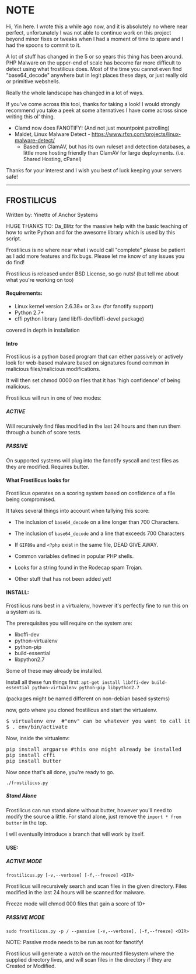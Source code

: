 # NOTE
Hi, Yin here. I wrote this a while ago now, and it is absolutely no where near perfect, unfortunately I was not able to continue work on this project beyond minor fixes or tweaks when I had a moment of time to spare and I had the spoons to commit to it.

A lot of stuff has changed in the 5 or so years this thing has been around. PHP Malware on the upper-end of scale has become far more difficult to detect using what frostilicus does. Most of the time you cannot even find "base64_decode" anywhere but in legit places these days, or just really old or primitive webshells.

Really the whole landscape has changed in a lot of ways.

If you've come across this tool, thanks for taking a look! I would strongly recommend you take a peek at some alternatives I have come across since writing this ol' thing.

  - Clamd now does FANOTIFY! (And not just mountpoint patrolling)
  - Maldet, Linux Malware Detect - https://www.rfxn.com/projects/linux-malware-detect/
    - Based on ClamAV, but has its own ruleset and detection databases, a little more hosting friendly than ClamAV for large deployments. (i.e. Shared Hosting, cPanel)

Thanks for your interest and I wish you best of luck keeping your servers safe!

---------------------------------------

FROSTILICUS
---------------------------------------

Written by: Yinette of Anchor Systems

HUGE THANKS TO: Da_Blitz for the massive help with the basic teaching of how to write Python and for the awesome
library which is used by this script.

Frostilicus is no where near what i would call "complete" please be patient as I add more features and fix bugs.
Please let me know of any issues you do find!

Frostilicus is released under BSD License, so go nuts! (but tell me about what you're working on too)

#### Requirements:

 - Linux kernel version 2.6.38+ or 3.x+ (for fanotify support)
 - Python 2.7+
 - cffi python library (and libffi-dev/libffi-devel package)

covered in depth in installation

#### Intro

Frostilicus is a python based program that can either passively or actively look for
web-based malware based on signatures found common in malicious files/malicious modifications.

It will then set chmod 0000 on files that it has 'high confidence' of being malicious.


Frostilicus will run in one of two modes:

##### ACTIVE

Will recursively find files modified in the last 24 hours and then run them through a bunch of score tests.

##### PASSIVE

On supported systems will plug into the fanotify syscall and test files as they are modified. Requires butter.

#### What Frostilicus looks for

Frostilicus operates on a scoring system based on confidence of a file being compromised.

It takes several things into account when tallying this score:

 - The inclusion of `base64_decode` on a line longer than 700 Characters.

 - The inclusion of `base64_decode` and a line that exceeds 700 Characters

 - If `GIF89a` and `<?php` exist in the same file, DEAD GIVE AWAY.

 - Common variables defined in popular PHP shells.

 - Looks for a string found in the Rodecap spam Trojan.

 - Other stuff that has not been added yet!

#### INSTALL:

Frostilicus runs best in a virtualenv, however it's perfectly fine to run this on a system as is.

The prerequisites you will require on the system are:

 - libcffi-dev
 - python-virtualenv
 - python-pip
 - build-essential
 - libpython2.7

Some of these may already be installed.

Install all these fun things first:
`apt-get install libffi-dev build-essential python-virtualenv python-pip libpython2.7`


(packages might be named different on non-debian based systems)


now, goto where you cloned frostilicus and start the virtualenv.

<pre>
$ virtualenv env  #"env" can be whatever you want to call it.
$ . env/bin/activate
</pre>
Now, inside the virtualenv:
<pre>
pip install argparse #this one might already be installed
pip install cffi
pip install butter
</pre>

Now once that's all done, you're ready to go.

`./frostilicus.py`

##### Stand Alone

Frostilicus can run stand alone without butter, however you'll need to modify the source a little.
For stand alone, just remove the `import * from butter` in the top.

I will eventually introduce a branch that will work by itself.

#### USE:

##### ACTIVE MODE

`frostilicus.py [-v,--verbose] [-f,--freeze] <DIR>`

Frostilicus will recursively search and scan files in the given directory.
Files modified in the last 24 hours will be scanned for malware.

Freeze mode will chmod 000 files that gain a score of 10+

##### PASSIVE MODE

`sudo frostilicus.py -p / --passive [-v,--verbose], [-f,--freeze] <DIR>`

NOTE: Passive mode needs to be run as root for fanotify!

Frostilicus will generate a watch on the mounted filesystem where the supplied directory lives,
and will scan files in the directory if they are Created or Modified.

